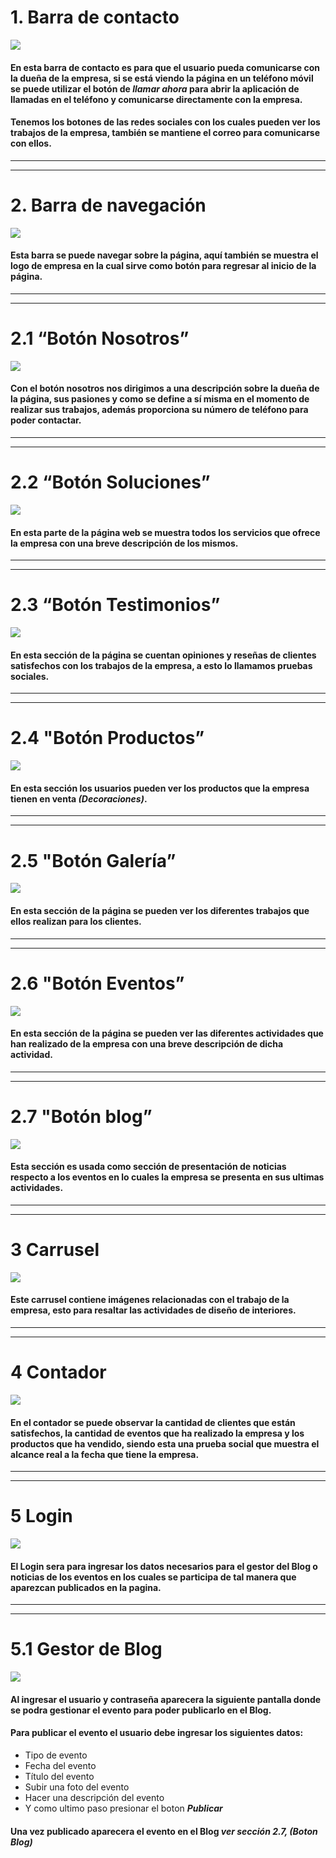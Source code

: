 

# **1. Barra de contacto**
![](https://scontent.ftgu1-2.fna.fbcdn.net/v/t39.30808-6/378963004_3536326416625285_524938982355589236_n.jpg?_nc_cat=108&ccb=1-7&_nc_sid=49d041&_nc_eui2=AeGsku8ocZKLfYwHz647PmkVqrxt3CjRPOuqvG3cKNE861YfFSMxvsC8C4mWz8fUcqgE93zSfE385cOPZg-Wv-Il&_nc_ohc=pwOPIv1R9T4AX8lJXqF&_nc_ht=scontent.ftgu1-2.fna&oh=00_AfDso5vqbqXT8lKTYF0MYmy5SRqosSfHChL-1gfpeaEkDQ&oe=6506A4C8)

#### En esta barra de contacto es para que el usuario pueda comunicarse con la dueña de la empresa, si se está viendo la página en un teléfono móvil se puede utilizar el botón de ***llamar ahora*** para abrir la aplicación de llamadas en el teléfono y comunicarse directamente con la empresa.
#### Tenemos los botones de las redes sociales con los cuales pueden ver los trabajos de la empresa, también se mantiene el correo para comunicarse con ellos.
---
---
# **2. Barra de navegación**
![](https://scontent.ftgu1-2.fna.fbcdn.net/v/t39.30808-6/378971773_3536327266625200_3062179952147351020_n.jpg?_nc_cat=101&ccb=1-7&_nc_sid=49d041&_nc_eui2=AeHF0WUveNJkSL6Nlot4R24t7N6Md26OG2Hs3ox3bo4bYfweYseZP8FOEhlDULuZEeUdapY6jhxts9lFUJwrBISt&_nc_ohc=n-oHhpV615cAX9hXd2Z&_nc_ht=scontent.ftgu1-2.fna&oh=00_AfBzNEEoDMHqN-7Dzr87C22CUzHw4eWmGTkm9so0lVnQQw&oe=65071A4D)
#### Esta barra se puede navegar sobre la página, aquí también se muestra el logo de empresa en la cual sirve como botón para regresar al inicio de la página.
---
---
# **2.1 “Botón Nosotros”**
![](https://scontent.ftgu1-2.fna.fbcdn.net/v/t39.30808-6/378951830_3536328363291757_7387924794573755827_n.jpg?_nc_cat=108&ccb=1-7&_nc_sid=49d041&_nc_eui2=AeFAVo626aKvJwpYsLvN26ctuQ-eETejwOC5D54RN6PA4JbRQ_8Zu31AlyJA3bLmTTBTSyjT6jCm-FyhqZPpH1yB&_nc_ohc=FoAYFsbcymAAX9yxhLO&_nc_ht=scontent.ftgu1-2.fna&oh=00_AfAE8wa8DYOtR-3yRkttl7w1MnYUknSMQyC6Vjx7vRrPkA&oe=6506E7C1)
#### Con el botón nosotros nos dirigimos a una descripción sobre la dueña de la página, sus pasiones y como se define a sí misma en el momento de realizar sus trabajos, además proporciona su número de teléfono para poder contactar.
---
---
# **2.2	“Botón Soluciones”**
![](https://scontent.ftgu1-2.fna.fbcdn.net/v/t39.30808-6/378877126_3536329323291661_1106269583283266776_n.jpg?_nc_cat=105&ccb=1-7&_nc_sid=49d041&_nc_eui2=AeG9_7P3u9txJs1aM_gAY3tw-QgXRy4G-ub5CBdHLgb65l0F20_rnmu5AU749TN7qPAtSKeHKKzt8fuCFyMvU63f&_nc_ohc=pbavYt7WJnoAX88Y0Yh&_nc_ht=scontent.ftgu1-2.fna&oh=00_AfDz8Z-4Q0UcmFRaXvQWN8S-DDb4SWd2HZqws1J6OqDB0g&oe=65068483)
#### En esta parte de la página web se muestra todos los servicios que ofrece la empresa con una breve descripción de los mismos.
---
---
# **2.3	“Botón Testimonios”**
![](https://scontent.ftgu1-2.fna.fbcdn.net/v/t39.30808-6/378834962_3536329963291597_8674017953681356235_n.jpg?_nc_cat=111&ccb=1-7&_nc_sid=49d041&_nc_eui2=AeGcLWLb2sITD4WmB8YMUzdMTNqmSe1bz0NM2qZJ7VvPQ4VAXIUJj01mX4T_mNsOn9uFIr_HkBSaE6yK_Dwn1zTL&_nc_ohc=MVn3pgWxeYAAX8PlpJY&_nc_ht=scontent.ftgu1-2.fna&oh=00_AfDvFxEGvlxRYEnNPk_ChT7K7z7sF94kfO1ZMksTGIFTNg&oe=6506DB4F)
#### En esta sección de la página se cuentan opiniones y reseñas de clientes satisfechos con los trabajos de la empresa, a esto lo llamamos pruebas sociales.
---
---
# **2.4 "Botón Productos”**
![](https://scontent.ftgu1-2.fna.fbcdn.net/v/t39.30808-6/377887153_3536331733291420_2948572783209179995_n.jpg?_nc_cat=103&ccb=1-7&_nc_sid=49d041&_nc_eui2=AeH_ChaVwghgehaIr_r4jgBKKJonJBVNNDEomickFU00Mbf8tSXpdmKyBXtJi6jS4c2B8daNV2pGNipPngt5_Yok&_nc_ohc=tsAGtcGR0-sAX-gKE3u&_nc_ht=scontent.ftgu1-2.fna&oh=00_AfBhvLXahBGrkHDXtOTMclCPqiev0hLI-A6cQQinsrD5Ug&oe=65072268)
#### En esta sección los usuarios pueden ver los productos que la empresa tienen en venta *(Decoraciones)*.
---
---
# **2.5 "Botón Galería”**
![](https://scontent.ftgu1-2.fna.fbcdn.net/v/t39.30808-6/378683463_3536332473291346_1378410483370522385_n.jpg?_nc_cat=102&ccb=1-7&_nc_sid=49d041&_nc_eui2=AeF5Zg1EGdqvadANBBNRvIiHQofN7DJmqQJCh83sMmapAmxiJirf5_ip6_ExHdEDKVOaJIP8MqrpW8p8ADviT7Hn&_nc_ohc=hvWHzxy71d4AX9k1nWf&_nc_ht=scontent.ftgu1-2.fna&oh=00_AfD6skBetM-g4uZ5uKc5bX-1dv3kJegP5EtJCEFgXtU9vg&oe=6505F8D3)
#### En esta sección de la página se pueden ver los diferentes trabajos que ellos realizan para los clientes.
---
---
# **2.6 "Botón Eventos”**
![](https://scontent.ftgu1-2.fna.fbcdn.net/v/t39.30808-6/378954791_3536333169957943_2549465398882291265_n.jpg?_nc_cat=104&ccb=1-7&_nc_sid=49d041&_nc_eui2=AeFg24ydPv0SxYAEO5_dK2vR1gHOgpQVT7zWAc6ClBVPvMdyy-NTt_UXW10LJMMjp9ZHLPpObDJ4zRssUGcnQODE&_nc_ohc=Yti5iOgWw-QAX8oXtes&_nc_ht=scontent.ftgu1-2.fna&oh=00_AfCVblOrFj9yxe0M5bfdk_82fryYWYb-FzrffHBxpqk6Sw&oe=65075C49)
#### En esta sección de la página se pueden ver las diferentes actividades que han realizado de la empresa con una breve descripción de dicha actividad.
---
---
# **2.7 "Botón blog”**
![](https://scontent.ftgu1-2.fna.fbcdn.net/v/t39.30808-6/378313804_3536335573291036_3618881546360048568_n.jpg?_nc_cat=104&ccb=1-7&_nc_sid=49d041&_nc_eui2=AeG21RPASEMfMrkXIjUJr2_WlGYqq67VNBKUZiqrrtU0Egq51QNPi9eCzOI-bwGrECRv7Nmy7K_XU8D-8v9zDWr_&_nc_ohc=O1NTiXiuX44AX9L6xeL&_nc_oc=AQko1yN_a3UApcRAfb-_bkYZ-1PV0V9UsW4A8GtnaXbXJIQMzeo7qru4zvLPYGVCO0A&_nc_ht=scontent.ftgu1-2.fna&oh=00_AfCazzoINDELrKbPQo2ejLM0fIC6gkj3ukPoyd_EPvqcUg&oe=65076333)
#### Esta sección es usada como sección de presentación de noticias respecto a los eventos en lo cuales la empresa se presenta en sus ultimas actividades.
---
---
# **3 Carrusel**
![](https://scontent.ftgu1-2.fna.fbcdn.net/v/t39.30808-6/379003810_3536336123290981_2547872391780281205_n.jpg?_nc_cat=103&ccb=1-7&_nc_sid=49d041&_nc_eui2=AeHf4y0mA97wj8dW1bTLFKuLIz3gNNmRZNIjPeA02ZFk0nzp_-t8UW5i_TuN3lNWlM-ukYfbioN1f-PlIu2-Hq6h&_nc_ohc=DpP2LZzZ0IQAX9iO1X9&_nc_oc=AQlGPcXrrzhZRBuoDSD_7ljk2HsSNZ1H7H6dAGUe0xJ7ddkoMePP2YzUAOJRr6IZy2M&_nc_ht=scontent.ftgu1-2.fna&oh=00_AfAq_ID7FNCN-JLjRBsoyflF5GDAFwbfMSYHL6PyK6oz5g&oe=6506E8EF)
#### Este carrusel contiene imágenes relacionadas con el trabajo de la empresa, esto para resaltar las actividades de diseño de interiores.
---
---
# **4 Contador**
![](https://scontent.ftgu1-2.fna.fbcdn.net/v/t39.30808-6/378192676_3536336583290935_4785959906573555599_n.jpg?_nc_cat=110&ccb=1-7&_nc_sid=49d041&_nc_eui2=AeEPtkOHNCZm9KdDMakFiRAHF2vorxwLxiQXa-ivHAvGJLVOuFHD4EENC45bg4F-z8QvTvBX5F4hqo2yvXqS3EjR&_nc_ohc=Pzn65lq4k1EAX8nGUwh&_nc_ht=scontent.ftgu1-2.fna&oh=00_AfAy1H8Txzi3GIU_Ki3N4HiwOs7UExeobq_2XJG8vmG9oQ&oe=6505EAFF)
#### En el contador se puede observar la cantidad de clientes que están satisfechos, la cantidad de eventos que ha realizado la empresa y los productos que ha vendido, siendo esta una prueba social que muestra el alcance real a la fecha que tiene la empresa.   
---
---
# **5 Login**
![](https://scontent.ftgu1-3.fna.fbcdn.net/v/t39.30808-6/378553796_3537744299816830_601834872935206113_n.jpg?stp=dst-jpg_s1080x2048&_nc_cat=110&ccb=1-7&_nc_sid=49d041&_nc_eui2=AeFYIMqpF_CokFrhlcl_GxKUeHNkAJ9OUSd4c2QAn05RJwCS1jaaVKaHtsaSPsg_YW0wE2iWfzl9h2MgOpL9Wvov&_nc_ohc=fPdOMTJU2XIAX9NIAvy&_nc_ht=scontent.ftgu1-3.fna&oh=00_AfCTRHyAMr5dJYuzsmrKwnRoq0Ppl-BEbD3g0sBxEavCbg&oe=6509313B)
#### El Login sera para ingresar los datos necesarios para el gestor del Blog o noticias de los eventos en los cuales se participa de tal manera que aparezcan publicados en la pagina.
---
---
# **5.1 Gestor de Blog**
![](https://scontent.ftgu1-3.fna.fbcdn.net/v/t39.30808-6/378058231_3537749919816268_3972800776632549590_n.jpg?stp=dst-jpg_s1080x2048&_nc_cat=106&ccb=1-7&_nc_sid=49d041&_nc_eui2=AeGrfQMsan52k_04RAppaGcgV1mC5W4j1UhXWYLlbiPVSNiuSeNAzR_U58cXFapj9sz2rdgluhdErrvEzhhFTziO&_nc_ohc=1lC_d2-XcXIAX_pBpVV&_nc_oc=AQkKYq0XkfGoN8iTX2_C53rJwr-4HRmxzL9C782uCdUnwMCJAcWnfX8NvhhZm6U9jLk&_nc_ht=scontent.ftgu1-3.fna&oh=00_AfBiZSSUSGHrnEvN2EU8KhUuZADegjG2g-MSudJlXeTLcw&oe=65098B54)
#### Al ingresar el usuario y contraseña aparecera la siguiente pantalla donde se podra gestionar el evento para poder publicarlo en el Blog.
#### Para publicar el evento el usuario debe ingresar los siguientes datos:
- Tipo de evento
- Fecha del evento
- Título del evento
- Subir una foto del evento
- Hacer una descripción del evento
- Y como ultimo paso presionar el boton ***Publicar***

#### Una vez publicado aparecera el evento en el Blog *ver sección 2.7, (Boton Blog)*
